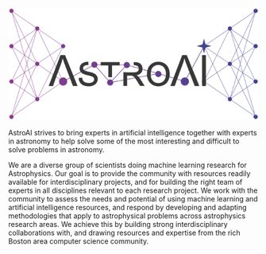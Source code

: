 ![AstroAI logo](img/astroai.png)

AstroAI strives to bring experts in artificial intelligence together with experts in astronomy to help solve some of the most interesting and difficult to solve problems in astronomy.

We are a diverse group of scientists doing machine learning research for Astrophysics. Our goal is to provide the community with resources readily available for interdisciplinary projects, and for building the right team of experts in all disciplines relevant to each research project. We work with the community to assess the needs and potential of using machine learning and artificial intelligence resources, and respond by developing and adapting methodologies that apply to astrophysical problems across astrophysics research areas. We achieve this by building strong interdisciplinary collaborations with, and drawing resources and expertise from the rich Boston area computer science community.
